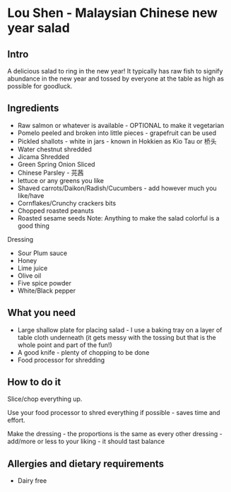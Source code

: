 # Lou Shen - Malaysian Chinese new year salad 

## Intro

A delicious salad to ring in the new year! It typically has raw fish to signify abundance in the new year and tossed by everyone at the table as high as possible for goodluck. 

## Ingredients

* Raw salmon or whatever is available - OPTIONAL to make it vegetarian
* Pomelo peeled and broken into little pieces - grapefruit can be used
* Pickled shallots - white in jars - known in Hokkien as Kio Tau or 桥头
* Water chestnut shredded
* Jicama Shredded
* Green Spring Onion Sliced
* Chinese Parsley - 芫茜
* lettuce or any greens you like
* Shaved carrots/Daikon/Radish/Cucumbers - add however much you like/have
* Cornflakes/Crunchy crackers bits
* Chopped roasted peanuts 
* Roasted sesame seeds
Note: Anything to make the salad colorful is a good thing

Dressing
* Sour Plum sauce
* Honey
* Lime juice
* Olive oil
* Five spice powder
* White/Black pepper

## What you need

* Large shallow plate for placing salad - I use a baking tray on a layer of table cloth underneath (it gets messy with the tossing but that is the whole point and part of the fun!)
* A good knife - plenty of chopping to be done
* Food processor for shredding 

## How to do it

Slice/chop everything up.

Use your food processor to shred everything if possible - saves time and effort.

Make the dressing - the proportions is the same as every other dressing - add/more or less to your liking - it should tast balance

## Allergies and dietary requirements

* Dairy free
